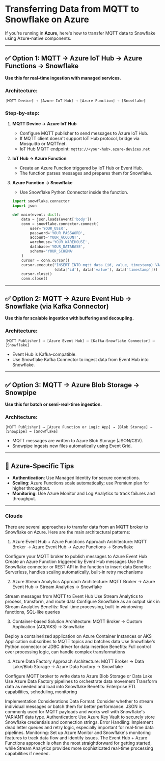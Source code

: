 # Transferring Data from MQTT to Snowflake on Azure

If you're running in **Azure**, here's how to transfer MQTT data to Snowflake using Azure-native components.

---

## ✅ Option 1: MQTT → Azure IoT Hub → Azure Functions → Snowflake
**Use this for real-time ingestion with managed services.**

### Architecture:
```
[MQTT Device] → [Azure IoT Hub] → [Azure Function] → [Snowflake]
```

### Step-by-step:

1. **MQTT Device → Azure IoT Hub**
   - Configure MQTT publisher to send messages to Azure IoT Hub.
   - If MQTT client doesn't support IoT Hub protocol, bridge via Mosquitto or MQTTnet.
   - IoT Hub MQTT endpoint: `mqtts://<your-hub>.azure-devices.net`

2. **IoT Hub → Azure Function**
   - Create an Azure Function triggered by IoT Hub or Event Hub.
   - The function parses messages and prepares them for Snowflake.

3. **Azure Function → Snowflake**
   - Use Snowflake Python Connector inside the function.

   ```python
   import snowflake.connector
   import json

   def main(event: dict):
       data = json.loads(event['body'])
       conn = snowflake.connector.connect(
           user='YOUR_USER',
           password='YOUR_PASSWORD',
           account='YOUR_ACCOUNT',
           warehouse='YOUR_WAREHOUSE',
           database='YOUR_DATABASE',
           schema='YOUR_SCHEMA'
       )
       cursor = conn.cursor()
       cursor.execute("INSERT INTO mqtt_data (id, value, timestamp) VALUES (%s, %s, %s)",
                      (data['id'], data['value'], data['timestamp']))
       cursor.close()
       conn.close()
   ```

---

## ✅ Option 2: MQTT → Azure Event Hub → Snowflake (via Kafka Connector)
**Use this for scalable ingestion with buffering and decoupling.**

### Architecture:
```
[MQTT Publisher] → [Azure Event Hub] → [Kafka-Snowflake Connector] → [Snowflake]
```

- Event Hub is Kafka-compatible.
- Use Snowflake Kafka Connector to ingest data from Event Hub into Snowflake.

---

## ✅ Option 3: MQTT → Azure Blob Storage → Snowpipe
**Use this for batch or semi-real-time ingestion.**

### Architecture:
```
[MQTT Publisher] → [Azure Function or Logic App] → [Blob Storage] → [Snowpipe] → [Snowflake]
```

- MQTT messages are written to Azure Blob Storage (JSON/CSV).
- Snowpipe ingests new files automatically using Event Grid.

---

## 🔐 Azure-Specific Tips

- **Authentication**: Use Managed Identity for secure connections.
- **Scaling**: Azure Functions scale automatically; use Premium plan for higher throughput.
- **Monitoring**: Use Azure Monitor and Log Analytics to track failures and throughput.

---
### Cloude

There are several approaches to transfer data from an MQTT broker to Snowflake on Azure. Here are the main architectural patterns:
1. Azure Event Hub + Azure Functions Approach
Architecture: MQTT Broker → Azure Event Hub → Azure Functions → Snowflake

Configure your MQTT broker to publish messages to Azure Event Hub
Create an Azure Function triggered by Event Hub messages
Use the Snowflake connector or REST API in the function to insert data
Benefits: Serverless, handles scaling automatically, built-in retry mechanisms

2. Azure Stream Analytics Approach
Architecture: MQTT Broker → Azure Event Hub → Stream Analytics → Snowflake

Stream messages from MQTT to Event Hub
Use Stream Analytics to process, transform, and route data
Configure Snowflake as an output sink in Stream Analytics
Benefits: Real-time processing, built-in windowing functions, SQL-like queries

3. Container-based Solution
Architecture: MQTT Broker → Custom Application (ACI/AKS) → Snowflake

Deploy a containerized application on Azure Container Instances or AKS
Application subscribes to MQTT topics and batches data
Use Snowflake's Python connector or JDBC driver for data insertion
Benefits: Full control over processing logic, can handle complex transformations

4. Azure Data Factory Approach
Architecture: MQTT Broker → Data Lake/Blob Storage → Azure Data Factory → Snowflake

Configure MQTT broker to write data to Azure Blob Storage or Data Lake
Use Azure Data Factory pipelines to orchestrate data movement
Transform data as needed and load into Snowflake
Benefits: Enterprise ETL capabilities, scheduling, monitoring

Implementation Considerations
Data Format: Consider whether to stream individual messages or batch them for better performance. JSON is commonly used for MQTT payloads and works well with Snowflake's VARIANT data type.
Authentication: Use Azure Key Vault to securely store Snowflake credentials and connection strings.
Error Handling: Implement dead letter queues and retry logic, especially important for real-time data pipelines.
Monitoring: Set up Azure Monitor and Snowflake's monitoring features to track data flow and identify issues.
The Event Hub + Azure Functions approach is often the most straightforward for getting started, while Stream Analytics provides more sophisticated real-time processing capabilities if needed.
